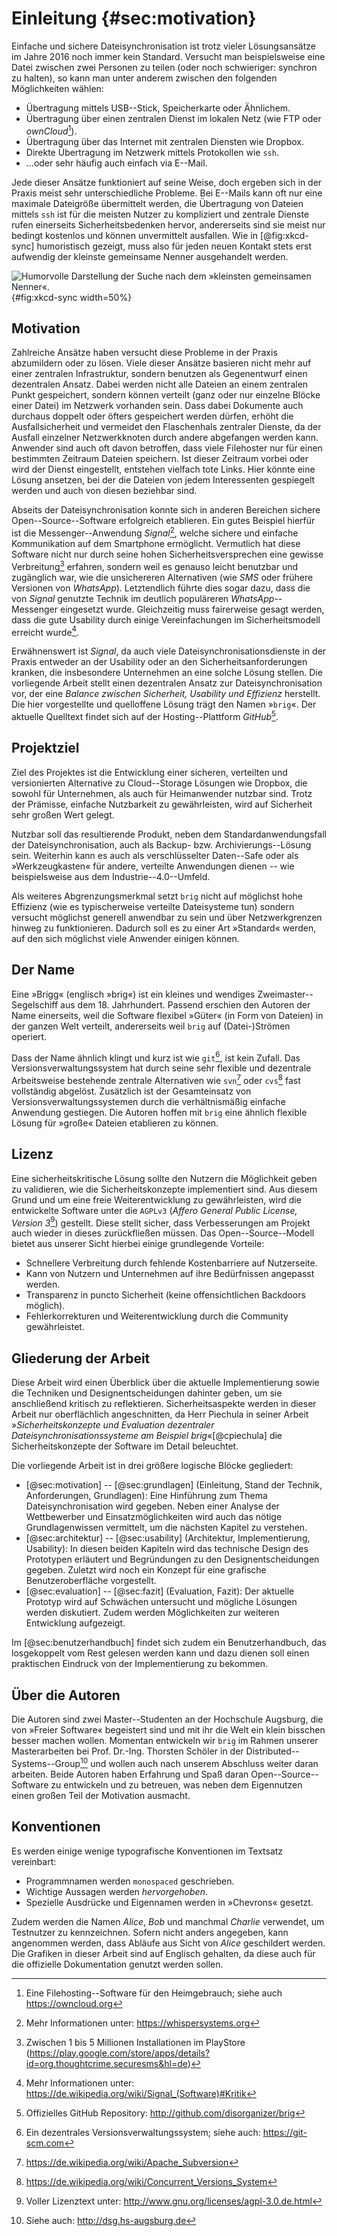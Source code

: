 # Einleitung {#sec:motivation}

Einfache und sichere Dateisynchronisation ist trotz vieler Lösungsansätze im
Jahre 2016 noch immer kein Standard. Versucht man beispielsweise eine Datei
zwischen zwei Personen zu teilen (oder noch schwieriger: synchron zu halten),
so kann man unter anderem zwischen den folgenden Möglichkeiten wählen:

- Übertragung mittels USB--Stick, Speicherkarte oder Ähnlichem.
- Übertragung über einen zentralen Dienst im lokalen Netz (wie FTP oder *ownCloud*[^ownCloud]).
- Übertragung über das Internet mit zentralen Diensten wie Dropbox.
- Direkte Übertragung im Netzwerk mittels Protokollen wie ``ssh``.
- ...oder sehr häufig auch einfach via E--Mail.

Jede dieser Ansätze funktioniert auf seine Weise, doch ergeben sich in der
Praxis meist sehr unterschiedliche Probleme. Bei E--Mails kann oft nur eine
maximale Dateigröße übermittelt werden, die Übertragung von Dateien mittels
``ssh`` ist für die meisten Nutzer zu kompliziert und zentrale Dienste rufen
einerseits Sicherheitsbedenken hervor, andererseits sind sie meist nur bedingt
kostenlos und können unvermittelt ausfallen. Wie in [@fig:xkcd-sync] humoristisch gezeigt,
muss also für jeden neuen Kontakt stets erst aufwendig der kleinste gemeinsame
Nenner ausgehandelt werden.

![Humorvolle Darstellung der Suche nach dem »kleinsten gemeinsamen Nenner«.[^SOURCE_XKCD]](images/1/xkcd-file-transfer.png){#fig:xkcd-sync width=50%}

[^SOURCE_XKCD]: Quelle: xkcd (<https://xkcd.com/949>)
[^ownCloud]: Eine Filehosting--Software für den Heimgebrauch; siehe auch <https://owncloud.org>

## Motivation

Zahlreiche Ansätze haben versucht diese Probleme in der Praxis abzumildern oder
zu lösen. Viele dieser Ansätze basieren nicht mehr auf einer zentralen
Infrastruktur, sondern benutzen als Gegenentwurf einen dezentralen Ansatz.
Dabei werden nicht alle Dateien an einem zentralen Punkt gespeichert, sondern
können verteilt (ganz oder nur einzelne Blöcke einer Datei) im Netzwerk
vorhanden sein. Dass dabei Dokumente auch durchaus doppelt oder öfters gespeichert werden
dürfen, erhöht die Ausfallsicherheit und vermeidet den Flaschenhals zentraler
Dienste, da der Ausfall einzelner Netzwerkknoten durch andere abgefangen werden kann.
Anwender sind auch oft davon betroffen, dass viele Filehoster nur für einen bestimmten Zeitraum
Dateien speichern. Ist dieser Zeitraum vorbei oder wird der Dienst eingestellt, entstehen vielfach
tote Links. Hier könnte eine Lösung ansetzen, bei der die Dateien von jedem Interessenten
gespiegelt werden und auch von diesen beziehbar sind.

Abseits der Dateisynchronisation konnte sich in anderen Bereichen sichere
Open--Source--Software erfolgreich etablieren. Ein gutes Beispiel hierfür ist
die Messenger--Anwendung *Signal*[^SIGNAL], welche sichere und einfache
Kommunikation auf dem Smartphone ermöglicht.
Vermutlich hat diese Software nicht nur durch seine hohen
Sicherheitsversprechen eine gewisse Verbreitung[^SIGNAL_VERBREITUNG] erfahren,
sondern weil es genauso leicht benutzbar und zugänglich war, wie die
unsichereren Alternativen (wie *SMS*
oder frühere Versionen von *WhatsApp*). Letztendlich führte dies sogar dazu,
dass die von *Signal* genutzte Technik im deutlich populäreren
*WhatsApp*--Messenger eingesetzt wurde. Gleichzeitig muss
fairerweise gesagt werden, dass die gute Usability durch einige
Vereinfachungen im Sicherheitsmodell erreicht wurde[^SIGNAL_WIKI].

[^SIGNAL]: Mehr Informationen unter: <https://whispersystems.org>
[^SIGNAL_VERBREITUNG]: Zwischen 1 bis 5 Millionen Installationen im PlayStore (<https://play.google.com/store/apps/details?id=org.thoughtcrime.securesms&hl=de>)
[^SIGNAL_WIKI]: Mehr Informationen unter: <https://de.wikipedia.org/wiki/Signal_(Software)#Kritik>

Erwähnenswert ist *Signal*, da auch viele Dateisynchronisationsdienste in der
Praxis entweder an der Usability oder an den Sicherheitsanforderungen
kranken, die insbesondere Unternehmen an eine solche Lösung stellen. Die vorliegende
Arbeit stellt einen dezentralen Ansatz zur Dateisynchronisation vor,
der eine *Balance zwischen Sicherheit, Usability und Effizienz* herstellt. Die hier
vorgestellte und quelloffene Lösung trägt den Namen »``brig``«.
Der aktuelle Quelltext findet sich auf der Hosting--Plattform *GitHub*[^GITHUB].

[^GITHUB]: Offizielles GitHub Repository: <http://github.com/disorganizer/brig>

## Projektziel

Ziel des Projektes ist die Entwicklung einer sicheren, verteilten und
versionierten Alternative zu Cloud--Storage Lösungen wie Dropbox, die sowohl
für Unternehmen, als auch für Heimanwender nutzbar sind. Trotz der Prämisse,
einfache Nutzbarkeit zu gewährleisten, wird auf Sicherheit sehr großen Wert
gelegt.

Nutzbar soll das resultierende Produkt, neben dem Standardanwendungsfall der
Dateisynchronisation, auch als Backup- bzw. Archivierungs--Lösung sein.
Weiterhin kann es auch als verschlüsselter Daten--Safe oder als
»Werkzeugkasten« für andere, verteilte Anwendungen dienen -- wie beispielsweise
aus dem Industrie--4.0--Umfeld.

Als weiteres Abgrenzungsmerkmal setzt ``brig`` nicht auf möglichst hohe
Effizienz (wie es typischerweise verteilte Dateisysteme tun) sondern versucht
möglichst generell anwendbar zu sein und über Netzwerkgrenzen hinweg zu funktionieren.
Dadurch soll es zu einer Art »Standard« werden, auf den sich möglichst viele
Anwender einigen können.

## Der Name

Eine »Brigg« (englisch »brig«) ist ein kleines und wendiges
Zweimaster--Segelschiff aus dem 18. Jahrhundert. Passend erschien den Autoren der
Name einerseits, weil die Software flexibel »Güter« (in Form von Dateien) in der ganzen
Welt verteilt, andererseits weil ``brig`` auf (Datei-)Strömen operiert.

Dass der Name ähnlich klingt und kurz ist wie ``git``[^GIT_REF], ist kein
Zufall. Das Versionsverwaltungssystem hat durch seine sehr flexible und
dezentrale Arbeitsweise bestehende zentrale Alternativen wie ``svn``[^SVN] oder
``cvs``[^CVS] fast vollständig abgelöst. Zusätzlich ist der Gesamteinsatz von
Versionsverwaltungssystemen durch die verhältnismäßig einfache Anwendung
gestiegen. Die Autoren hoffen mit ``brig`` eine ähnlich flexible Lösung für »große«
Dateien etablieren zu können.

[^SVN]: <https://de.wikipedia.org/wiki/Apache_Subversion>
[^CVS]: <https://de.wikipedia.org/wiki/Concurrent_Versions_System>

[^GIT_REF]: Ein dezentrales Versionsverwaltungssystem; siehe auch: <https://git-scm.com>

## Lizenz

Eine sicherheitskritische Lösung sollte den Nutzern die Möglichkeit geben zu
validieren, wie die Sicherheitskonzepte implementiert sind. Aus diesem Grund
und um eine freie Weiterentwicklung zu gewährleisten, wird die entwickelte
Software unter die ``AGPLv3`` (*Affero General Public License, Version
3*[^AGPL]) gestellt. Diese stellt sicher, dass Verbesserungen am Projekt auch
wieder in dieses zurückfließen müssen. Das Open--Source--Modell bietet aus
unserer Sicht hierbei einige grundlegende Vorteile:

- Schnellere Verbreitung durch fehlende Kostenbarriere auf Nutzerseite.
- Kann von Nutzern und Unternehmen auf ihre Bedürfnissen angepasst werden.
- Transparenz in puncto Sicherheit (keine offensichtlichen Backdoors möglich).
- Fehlerkorrekturen und Weiterentwicklung durch die Community gewährleistet.

[^AGPL]: Voller Lizenztext unter: <http://www.gnu.org/licenses/agpl-3.0.de.html>

## Gliederung der Arbeit

Diese Arbeit wird einen Überblick über die aktuelle Implementierung sowie die
Techniken und Designentscheidungen dahinter geben, um sie anschließend kritisch
zu reflektieren. Sicherheitsaspekte werden in dieser Arbeit nur oberflächlich
angeschnitten, da Herr Piechula in seiner Arbeit »*Sicherheitskonzepte und
Evaluation dezentraler Dateisynchronisationssysteme am Beispiel
brig*«[@cpiechula] die Sicherheitskonzepte der Software im Detail beleuchtet.

Die vorliegende Arbeit ist in drei größere logische Blöcke gegliedert:

- [@sec:motivation] -- [@sec:grundlagen] (Einleitung, Stand der Technik,
   Anforderungen, Grundlagen): Eine Hinführung zum Thema Dateisynchronisation
  wird gegeben. Neben einer Analyse der Wettbewerber und Einsatzmöglichkeiten
  wird auch das nötige Grundlagenwissen vermittelt, um die nächsten Kapitel zu
  verstehen.
- [@sec:architektur] -- [@sec:usability] (Architektur, Implementierung, Usability): In
  diesen beiden Kapiteln wird das
  technische Design des Prototypen erläutert und Begründungen zu den Designentscheidungen gegeben. Zuletzt wird noch ein Konzept
  für eine grafische Benutzeroberfläche vorgestellt.
- [@sec:evaluation] -- [@sec:fazit] (Evaluation, Fazit): Der aktuelle Prototyp
  wird auf Schwächen untersucht und mögliche Lösungen werden diskutiert. Zudem
  werden Möglichkeiten zur weiteren Entwicklung aufgezeigt.

Im [@sec:benutzerhandbuch] findet sich zudem ein Benutzerhandbuch, das
losgekoppelt vom Rest gelesen werden kann und dazu dienen soll einen praktischen Eindruck von der
Implementierung zu bekommen.

## Über die Autoren

Die Autoren sind zwei Master--Studenten an der Hochschule Augsburg, die von
»Freier Software« begeistert sind und mit ihr die Welt ein klein bisschen
besser machen wollen. Momentan entwickeln wir ``brig`` im Rahmen unserer
Masterarbeiten bei Prof. Dr.-Ing. Thorsten Schöler in der
Distributed--Systems--Group[^DSG] und wollen auch nach unserem Abschluss weiter
daran arbeiten. Beide Autoren haben Erfahrung und Spaß daran
Open--Source--Software zu entwickeln und zu betreuen, was neben dem Eigennutzen
einen großen Teil der Motivation ausmacht.

[^DSG]: Siehe auch: <http://dsg.hs-augsburg.de>

## Konventionen

Es werden einige wenige typografische Konventionen im Textsatz vereinbart:

* Programmnamen werden ``monospaced`` geschrieben.
* Wichtige Aussagen werden *hervorgehoben*.
* Spezielle Ausdrücke und Eigennamen werden in »Chevrons« gesetzt.

Zudem werden die Namen *Alice*, *Bob* und manchmal *Charlie* verwendet, um
Testnutzer zu kennzeichnen. Sofern nicht anders angegeben, kann angenommen
werden, dass Abläufe aus Sicht von *Alice* geschildert werden. Die Grafiken in
dieser Arbeit sind auf Englisch gehalten, da diese auch für die offizielle
Dokumentation genutzt werden sollen.
